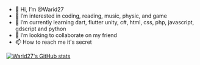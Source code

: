 - 👋 Hi, I’m @Warid27
- 👀 I’m interested in coding, reading, music, physic, and game
- 🌱 I’m currently learning dart, flutter unity, c#, html, css, php, javascript, gdscript and python
- 💞️ I’m looking to collaborate on my friend
- 📫 How to reach me it's secret

[![Warid27's GitHub stats](https://github-readme-stats.vercel.app/api?username=Warid27)](https://github-readme-stats.vercel.app/api?username=Warid27&show_icons=true&theme=radical)
